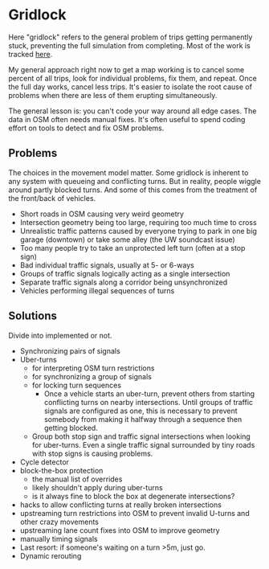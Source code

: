 # Gridlock

Here "gridlock" refers to the general problem of trips getting permanently
stuck, preventing the full simulation from completing. Most of the work is
tracked [here](https://github.com/dabreegster/abstreet/issues/114).

My general approach right now to get a map working is to cancel some percent of
all trips, look for individual problems, fix them, and repeat. Once the full day
works, cancel less trips. It's easier to isolate the root cause of problems when
there are less of them erupting simultaneously.

The general lesson is: you can't code your way around all edge cases. The data
in OSM often needs manual fixes. It's often useful to spend coding effort on
tools to detect and fix OSM problems.

## Problems

The choices in the movement model matter. Some gridlock is inherent to any
system with queueing and conflicting turns. But in reality, people wiggle around
partly blocked turns. And some of this comes from the treatment of the
front/back of vehicles.

- Short roads in OSM causing very weird geometry
- Intersection geometry being too large, requiring too much time to cross
- Unrealistic traffic patterns caused by everyone trying to park in one big
  garage (downtown) or take some alley (the UW soundcast issue)
- Too many people try to take an unprotected left turn (often at a stop sign)
- Bad individual traffic signals, usually at 5- or 6-ways
- Groups of traffic signals logically acting as a single intersection
- Separate traffic signals along a corridor being unsynchronized
- Vehicles performing illegal sequences of turns

## Solutions

Divide into implemented or not.

- Synchronizing pairs of signals
- Uber-turns
  - for interpreting OSM turn restrictions
  - for synchronizing a group of signals
  - for locking turn sequences
    - Once a vehicle starts an uber-turn, prevent others from starting
      conflicting turns on nearby intersections. Until groups of traffic signals
      are configured as one, this is necessary to prevent somebody from making
      it halfway through a sequence then getting blocked.
  - Group both stop sign and traffic signal intersections when looking for
    uber-turns. Even a single traffic signal surrounded by tiny roads with stop
    signs is causing problems.
- Cycle detector
- block-the-box protection
  - the manual list of overrides
  - likely shouldn't apply during uber-turns
  - is it always fine to block the box at degenerate intersections?
- hacks to allow conflicting turns at really broken intersections
- upstreaming turn restrictions into OSM to prevent invalid U-turns and other
  crazy movements
- upstreaming lane count fixes into OSM to improve geometry
- manually timing signals
- Last resort: if someone's waiting on a turn >5m, just go.
- Dynamic rerouting
